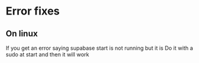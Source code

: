 # Error fixes

## On linux

If you get an error saying supabase start is not running but it is
Do it with a sudo at start and then it will work
